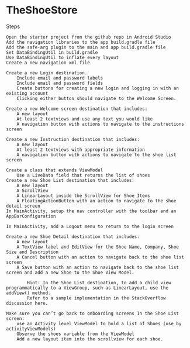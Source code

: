 # TheShoeStore


Steps

    Open the starter project from the github repo in Android Studio
    Add the navigation libraries to the app build.gradle file
    Add the safe-arg plugin to the main and app build.gradle file
    Set DataBindingUtil in build.gradle
    Use DataBindingUtil to inflate every layout
    Create a new navigation xml file

    Create a new Login destination.
        Include email and password labels
        Include email and password fields
        Create buttons for creating a new login and logging in with an existing account
        Clicking either button should navigate to the Welcome Screen.

    Create a new Welcome screen destination that includes:
        A new layout
        At least 2 textviews and use any text you would like
        A navigation button with actions to navigate to the instructions screen

    Create a new Instruction destination that includes:
        A new layout
        At least 2 textviews with appropriate information
        A navigation button with actions to navigate to the shoe list screen

    Create a class that extends ViewModel
        Use a LiveData field that returns the list of shoes
    Create a new Shoe List destination that includes:
        A new layout
        A ScrollView
        A LinearLayout inside the ScrollView for Shoe Items
        A FloatingActionButton with an action to navigate to the shoe detail screen
    In MainActivity, setup the nav controller with the toolbar and an AppBarConfiguration

    In MainActivity, add a Logout menu to return to the login screen

    Create a new Shoe Detail destination that includes:
        A new layout
        A TextView label and EditView for the Shoe Name, Company, Shoe Size and Description
        A Cancel button with an action to navigate back to the shoe list screen
        A Save button with an action to navigate back to the shoe list screen and add a new Shoe to the Shoe View Model.

            Hint: In the Shoe List destination, to add a child view programmatically to a ViewGroup, such as LinearLayout, use the addView() method. 
            Refer to a sample implementation in the StackOverflow discussion here.

    Make sure you can’t go back to onboarding screens In the Shoe List screen:
        use an Activity level ViewModel to hold a list of Shoes (use by activityViewModels)
        Observe the shoes variable from the ViewModel
        Add a new layout item into the scrollview for each shoe.
        
        
        
        
        
        
        
        

